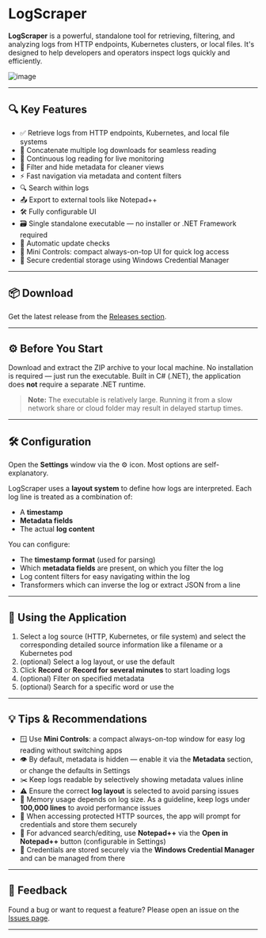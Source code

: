 ﻿# LogScraper

**LogScraper** is a powerful, standalone tool for retrieving, filtering, and analyzing logs from HTTP endpoints, Kubernetes clusters, or local files. It's designed to help developers and operators inspect logs quickly and efficiently.

![image](https://github.com/user-attachments/assets/c7456868-1467-4328-9c84-00ee562c32c0)

---

## 🔍 Key Features

- ✅ Retrieve logs from HTTP endpoints, Kubernetes, and local file systems  
- 🔄 Concatenate multiple log downloads for seamless reading  
- 📡 Continuous log reading for live monitoring  
- 🧩 Filter and hide metadata for cleaner views  
- ⚡ Fast navigation via metadata and content filters  
- 🔍 Search within logs  
- 📤 Export to external tools like Notepad++  
- 🛠️ Fully configurable UI  
- 🗃️ Single standalone executable — no installer or .NET Framework required  
- 🔔 Automatic update checks  
- 📌 Mini Controls: compact always-on-top UI for quick log access  
- 🔐 Secure credential storage using Windows Credential Manager  

---

## 📦 Download

Get the latest release from the [Releases section](https://github.com/Rambo3000/logscraper/releases).

---

## ⚙️ Before You Start

Download and extract the ZIP archive to your local machine. No installation is required — just run the executable. Built in C# (.NET), the application does **not** require a separate .NET runtime.

> **Note:** The executable is relatively large. Running it from a slow network share or cloud folder may result in delayed startup times.

---

## 🛠️ Configuration

Open the **Settings** window via the ⚙️ icon. Most options are self-explanatory.

LogScraper uses a **layout system** to define how logs are interpreted. Each log line is treated as a combination of:

- A **timestamp**
- **Metadata fields**
- The actual **log content**

You can configure:
- The **timestamp format** (used for parsing)
- Which **metadata fields** are present, on which you filter the log
- Log content filters for easy navigating within the log
- Transformers which can inverse the log or extract JSON from a line

---

## 🚀 Using the Application

1. Select a log source (HTTP, Kubernetes, or file system) and select the corresponding detailed source information like a filename or a Kubernetes pod
2. (optional) Select a log layout, or use the default
3. Click **Record** or **Record for several minutes** to start loading logs
4. (optional) Filter on specified metadata
5. (optional) Search for a specific word or use the 

---

## 💡 Tips & Recommendations

- 🪟 Use **Mini Controls**: a compact always-on-top window for easy log reading without switching apps  
- 👁️ By default, metadata is hidden — enable it via the **Metadata** section, or change the defaults in Settings
- ✂️ Keep logs readable by selectively showing metadata values inline  
- ⚠️ Ensure the correct **log layout** is selected to avoid parsing issues  
- 🧠 Memory usage depends on log size. As a guideline, keep logs under **100,000 lines** to avoid performance issues  
- 🔑 When accessing protected HTTP sources, the app will prompt for credentials and store them securely  
- 📝 For advanced search/editing, use **Notepad++** via the **Open in Notepad++** button (configurable in Settings)  
- 🔐 Credentials are stored securely via the **Windows Credential Manager** and can be managed from there  

---

## 📧 Feedback

Found a bug or want to request a feature? Please open an issue on the [Issues page](https://github.com/Rambo3000/logscraper/issues).

---

